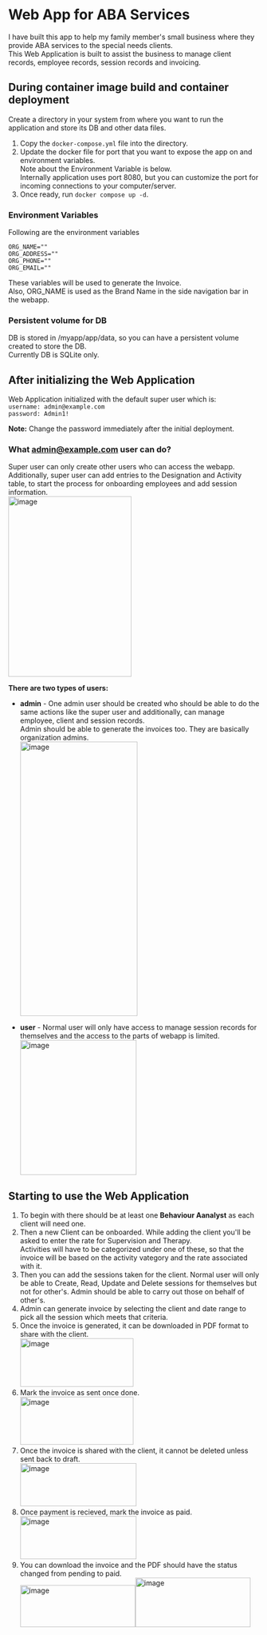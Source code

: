 # Web App for ABA Services
I have built this app to help my family member's small business where they provide ABA services to the special needs clients.\
This Web Application is built to assist the business to manage client records, employee records, session records and invoicing.

## During container image build and container deployment
Create a directory in your system from where you want to run the application and store its DB and other data files.
1) Copy the `docker-compose.yml` file into the directory.
2) Update the docker file for port that you want to expose the app on and environment variables.\
   Note about the Environment Variable is below.\
   Internally application uses port 8080, but you can customize the port for incoming connections to your computer/server.
4) Once ready, run `docker compose up -d`.

### Environment Variables
Following are the environment variables 
```
ORG_NAME=""
ORG_ADDRESS=""
ORG_PHONE=""
ORG_EMAIL=""
```
These variables will be used to generate the Invoice.\
Also, ORG_NAME is used as the Brand Name in the side navigation bar in the webapp. 

### Persistent volume for DB
DB is stored in /myapp/app/data, so you can have a persistent volume created to store the DB.\
Currently DB is SQLite only.


## After initializing the Web Application
Web Application initialized with the default super user which is:\
`username: admin@example.com`\
`password: Admin1!`

**Note:** Change the password immediately after the initial deployment.

### What admin@example.com user can do?
Super user can only create other users who can access the webapp.\
Additionally, super user can add entries to the Designation and Activity table, to start the process for onboarding employees and add session information.\
<img width="247" height="361" alt="image" src="https://github.com/user-attachments/assets/ae91b198-2e84-4459-afee-38557eacbe71" />

**There are two types of users:**

- **admin** - One admin user should be created who should be able to do the same actions like the super user and additionally, can manage employee, client and session records.\
  Admin should be able to generate the invoices too.
  They are basically organization admins.\
  <img width="235" height="549" alt="image" src="https://github.com/user-attachments/assets/16d9324c-8fce-4e71-955c-acd195fa7471" />

- **user** - Normal user will only have access to manage session records for themselves and the access to the parts of webapp is limited.\
  <img width="233" height="270" alt="image" src="https://github.com/user-attachments/assets/9aef0006-8b71-43a9-b534-cd053a3f8397" />

## Starting to use the Web Application
1) To begin with there should be at least one **Behaviour Aanalyst** as each client will need one.
2) Then a new Client can be onboarded. While adding the client you'll be asked to enter the rate for Supervision and Therapy.\
   Activities will have to be categorized under one of these, so that the invoice will be based on the activity vategory and the rate associated with it.
3) Then you can add the sessions taken for the client. Normal user will only be able to Create, Read, Update and Delete sessions for themselves but not for other's. Admin should be able to carry out those on behalf of other's.
4) Admin can generate invoice by selecting the client and date range to pick all the session which meets that criteria.
5) Once the invoice is generated, it can be downloaded in PDF format to share with the client.\
   <img width="227" height="97" alt="image" src="https://github.com/user-attachments/assets/84ea0092-d200-4ddd-9156-e643d9e26f11" />
6) Mark the invoice as sent once done.\
   <img width="227" height="96" alt="image" src="https://github.com/user-attachments/assets/3aed1d78-0ea2-426c-87d3-d0f32a3d3a15" />
7) Once the invoice is shared with the client, it cannot be deleted unless sent back to draft.\
   <img width="233" height="86" alt="image" src="https://github.com/user-attachments/assets/d981629c-3193-4ce6-894d-69773ace6c36" />
8) Once payment is recieved, mark the invoice as paid.\
   <img width="233" height="86" alt="image" src="https://github.com/user-attachments/assets/bc52c1f2-1c9e-4373-8dc0-c42dd86f6dd7" />
9) You can download the invoice and the PDF should have the status changed from pending to paid.\
   <img width="231" height="84" alt="image" src="https://github.com/user-attachments/assets/a3d66b99-9d79-45c9-b660-67c5c33e548f" /><img width="231" height="99" alt="image" src="https://github.com/user-attachments/assets/41f00c22-80ec-4298-bf13-c0ccc9f3285d" />



